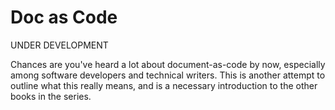 # Doc as Code

UNDER DEVELOPMENT

Chances are you've heard a lot about document-as-code by now,
especially among software developers and technical writers. 
This is another attempt to outline what this really means,
and is a necessary introduction to the other books in the series.
